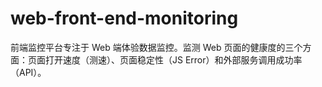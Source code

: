 # web-front-end-monitoring
前端监控平台专注于 Web 端体验数据监控。监测 Web 页面的健康度的三个方面：页面打开速度（测速）、页面稳定性（JS Error）和外部服务调用成功率（API）。
